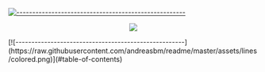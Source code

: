 [![-----------------------------------------------------](https://raw.githubusercontent.com/andreasbm/readme/master/assets/lines/colored.png)](#table-of-contents)
<p align="center">
<img src="https://github-readme-stats.vercel.app/api?username=Valerio-boi&show_icons=true">
</p>  
[![-----------------------------------------------------](https://raw.githubusercontent.com/andreasbm/readme/master/assets/lines/colored.png)](#table-of-contents)


